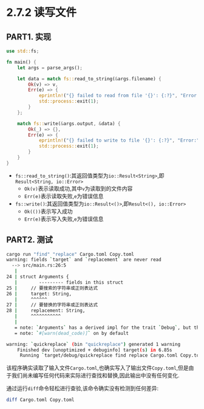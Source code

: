 # 2.7.2 读写文件

## PART1. 实现

```rust
use std::fs;

fn main() {
    let args = parse_args();

    let data = match fs::read_to_string(&args.filename) {
        Ok(v) => v,
        Err(e) => {
            eprintln!("{} failed to read from file '{}': {:?}", "Error:".red().bold(), args.output, e);
            std::process::exit(1);
        }
    };

    match fs::write(&args.output, &data) {
        Ok(_) => {},
        Err(e) => {
            eprintln!("{} failed to write to file '{}': {:?}", "Error:".red().bold(), args.output, e);
            std::process::exit(1);
        }
    }
}
```

- `fs::read_to_string()`:其返回值类型为`io::Result<String>`,即`Result<String, io::Error>`
  - `Ok(v)`表示读取成功,其中`v`为读取到的文件内容
  - `Err(e)`表示读取失败,`e`为错误信息
- `fs::write()`:其返回值类型为`io::Result<()>`,即`Result<(), io::Error>`
  - `Ok(())`表示写入成功
  - `Err(e)`表示写入失败,`e`为错误信息

## PART2. 测试

```bash
cargo run "find" "replace" Cargo.toml Copy.toml
warning: fields `target` and `replacement` are never read
  --> src/main.rs:26:5
   |
24 | struct Arguments {
   |        --------- fields in this struct
25 |     // 要搜索的字符串或正则表达式
26 |     target: String,
   |     ^^^^^^
27 |     // 要替换的字符串或正则表达式
28 |     replacement: String,
   |     ^^^^^^^^^^^
   |
   = note: `Arguments` has a derived impl for the trait `Debug`, but this is intentionally ignored during dead code analysis
   = note: `#[warn(dead_code)]` on by default

warning: `quickreplace` (bin "quickreplace") generated 1 warning
    Finished dev [unoptimized + debuginfo] target(s) in 6.85s
     Running `target/debug/quickreplace find replace Cargo.toml Copy.toml`
```

该程序确实读取了输入文件`Cargo.toml`,也确实写入了输出文件`Copy.toml`,但是由于我们尚未编写任何代码来实际进行查找和替换,因此输出中没有任何变化.

通过运行`diff`命令轻松进行查验,该命令确实没有检测到任何差异:

```bash
diff Cargo.toml Copy.toml
```